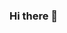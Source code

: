 ### Hi there 👋

<!--
**RocheAnneDq/RocheAnneDq** is a ✨ _special_ ✨ repository because its `README.md` (this file) appears on your GitHub profile.

Here are some ideas to get you started:

- 🌱 I’m currently learning ... Computer Science Field
- 👯 I’m looking to collaborate on ... Creating animated or graphics designs
- 🤔 I’m looking for help with ... Someone who's willing to do so
- 💬 Ask me about ... strength and ability
- 📫 How to reach me: ... thru my email
- ⚡ Fun fact: ... I have lots of plan to, but sleeping is my number 1.
-->
